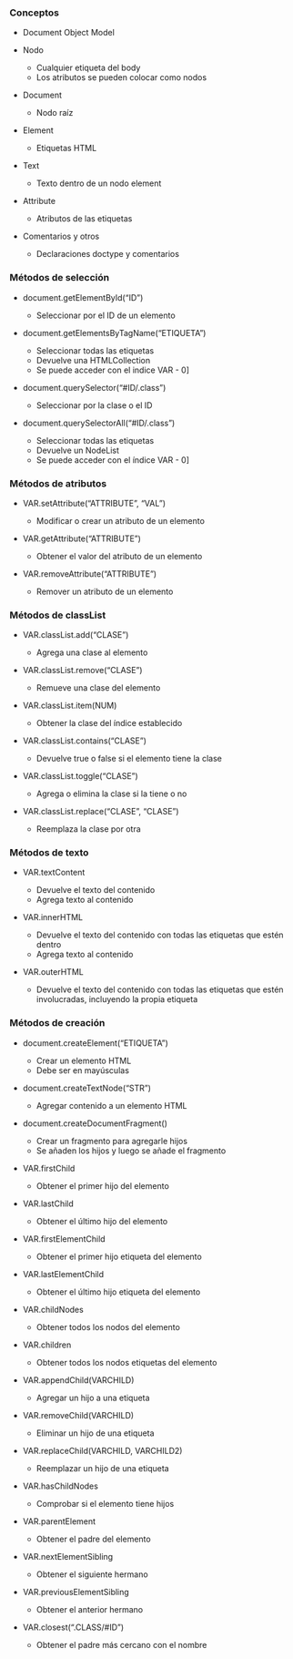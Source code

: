 ### Conceptos

- Document Object Model

- Nodo

  - Cualquier etiqueta del body
  - Los atributos se pueden colocar como nodos

- Document

  - Nodo raíz

- Element

  - Etiquetas HTML

- Text

  - Texto dentro de un nodo element

- Attribute

  - Atributos de las etiquetas

- Comentarios y otros

  - Declaraciones doctype y comentarios

### Métodos de selección

- document.getElementById(“ID”)

  - Seleccionar por el ID de un elemento

- document.getElementsByTagName(“ETIQUETA”)

  - Seleccionar todas las etiquetas
  - Devuelve una HTMLCollection
  - Se puede acceder con el indice VAR - 0]

- document.querySelector(“#ID/.class”)

  - Seleccionar por la clase o el ID

- document.querySelectorAll(“#ID/.class”)
  - Seleccionar todas las etiquetas
  - Devuelve un NodeList
  - Se puede acceder con el índice VAR - 0]

### Métodos de atributos

- VAR.setAttribute(“ATTRIBUTE”, “VAL”)

  - Modificar o crear un atributo de un elemento

- VAR.getAttribute(“ATTRIBUTE”)

  - Obtener el valor del atributo de un elemento

- VAR.removeAttribute(“ATTRIBUTE”)
  - Remover un atributo de un elemento

### Métodos de classList

- VAR.classList.add(“CLASE”)

  - Agrega una clase al elemento

- VAR.classList.remove(“CLASE”)

  - Remueve una clase del elemento

- VAR.classList.item(NUM)

  - Obtener la clase del índice establecido

- VAR.classList.contains(“CLASE”)

  - Devuelve true o false si el elemento tiene la clase

- VAR.classList.toggle(“CLASE”)

  - Agrega o elimina la clase si la tiene o no

- VAR.classList.replace(“CLASE”, “CLASE”)
  - Reemplaza la clase por otra

### Métodos de texto

- VAR.textContent

  - Devuelve el texto del contenido
  - Agrega texto al contenido

- VAR.innerHTML

  - Devuelve el texto del contenido con todas las etiquetas que estén dentro
  - Agrega texto al contenido

- VAR.outerHTML
  - Devuelve el texto del contenido con todas las etiquetas que estén involucradas, incluyendo la propia etiqueta

### Métodos de creación

- document.createElement(“ETIQUETA”)

  - Crear un elemento HTML
  - Debe ser en mayúsculas

- document.createTextNode(“STR”)

  - Agregar contenido a un elemento HTML

- document.createDocumentFragment()

  - Crear un fragmento para agregarle hijos
  - Se añaden los hijos y luego se añade el fragmento

- VAR.firstChild

  - Obtener el primer hijo del elemento

- VAR.lastChild

  - Obtener el último hijo del elemento

- VAR.firstElementChild

  - Obtener el primer hijo etiqueta del elemento

- VAR.lastElementChild

  - Obtener el último hijo etiqueta del elemento

- VAR.childNodes

  - Obtener todos los nodos del elemento

- VAR.children

  - Obtener todos los nodos etiquetas del elemento

- VAR.appendChild(VARCHILD)

  - Agregar un hijo a una etiqueta

- VAR.removeChild(VARCHILD)

  - Eliminar un hijo de una etiqueta

- VAR.replaceChild(VARCHILD, VARCHILD2)

  - Reemplazar un hijo de una etiqueta

- VAR.hasChildNodes

  - Comprobar si el elemento tiene hijos

- VAR.parentElement

  - Obtener el padre del elemento

- VAR.nextElementSibling

  - Obtener el siguiente hermano

- VAR.previousElementSibling

  - Obtener el anterior hermano

- VAR.closest(“.CLASS/#ID”)
  - Obtener el padre más cercano con el nombre
